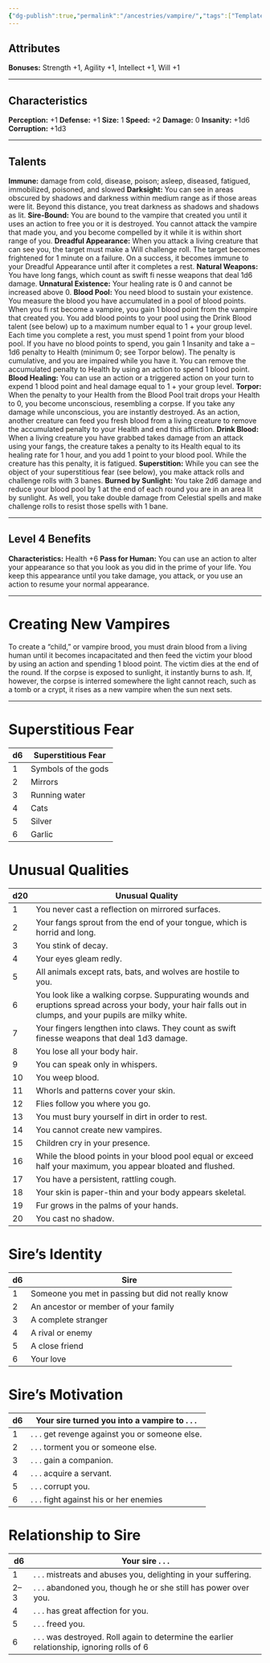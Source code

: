 ```yaml
---
{"dg-publish":true,"permalink":"/ancestries/vampire/","tags":["Template"]}
---
```


## Attributes
**Bonuses:** Strength +1, Agility +1, Intellect +1, Will +1
- - -
## Characteristics
**Perception:** +1
**Defense:** +1
**Size:** 1
**Speed:** +2
**Damage:** 0
**Insanity:** +1d6
**Corruption:** +1d3
- - - 
## Talents
**Immune:** damage from cold, disease, poison; asleep, diseased, fatigued, immobilized, poisoned, and slowed
**Darksight:** You can see in areas obscured by shadows and darkness within medium range as if those areas were lit.
Beyond this distance, you treat darkness as shadows and shadows as lit.
**Sire-Bound:** You are bound to the vampire that created you until it uses an action to free you or it is destroyed.
You cannot attack the vampire that made you, and you become compelled by it while it is within short range of you.
**Dreadful Appearance:** When you attack a living creature that can see you, the target must make a Will challenge roll. The target becomes frightened for 1 minute on a failure. On a success, it becomes immune to your Dreadful Appearance until after it completes a rest.
**Natural Weapons:** You have long fangs, which count as swift fi nesse weapons that deal 1d6 damage.
**Unnatural Existence:** Your healing rate is 0 and cannot be increased above 0.
**Blood Pool:** You need blood to sustain your existence. You measure the blood you have accumulated in a pool of blood points. When you fi rst become a vampire, you gain 1 blood point from the vampire that created you.
You add blood points to your pool using the Drink Blood talent (see below) up to a maximum number equal to 1 + your group level.
Each time you complete a rest, you must spend 1 point from your blood pool. If you have no blood points to spend, you gain 1 Insanity and take a –1d6 penalty to Health (minimum 0; see Torpor below). The penalty is cumulative, and you are impaired while you have it. You can remove the accumulated penalty to Health by using an action to spend 1 blood point.
**Blood Healing:** You can use an action or a triggered action on your turn to expend 1 blood point and heal damage equal to 1 + your group level.
**Torpor:** When the penalty to your Health from the Blood Pool trait drops your Health to 0, you become unconscious, resembling a corpse. If you take any damage while unconscious, you are instantly destroyed.
As an action, another creature can feed you fresh blood from a living creature to remove the accumulated penalty to your Health and end this affliction.
**Drink Blood:** When a living creature you have grabbed takes damage from an attack using your fangs, the creature takes a penalty to its Health equal to its healing rate for 1 hour, and you add 1 point to your blood pool.
While the creature has this penalty, it is fatigued.
**Superstition:** While you can see the object of your superstitious fear (see below), you make attack rolls and challenge rolls with 3 banes.
**Burned by Sunlight:** You take 2d6 damage and reduce your blood pool by 1 at the end of each round you are in an area lit by sunlight. As well, you take double damage from Celestial spells and make challenge rolls to resist those spells with 1 bane.
- - - 
## Level 4 Benefits
**Characteristics:** Health +6
**Pass for Human:** You can use an action to alter your appearance so that you look as you did in the prime of your life. You keep this appearance until you take damage, you attack, or you use an action to resume your normal appearance.
- - -
# Creating New Vampires
To create a “child,” or vampire brood, you must drain blood from a living human until it becomes incapacitated and then feed the victim your blood by using an action and spending 1 blood point. The victim dies at the end of the round. If the corpse is exposed to sunlight, it instantly burns to ash. If, however, the corpse is interred somewhere the light cannot reach, such as a tomb or a crypt, it rises as a new vampire when the sun next sets.
- - -
# Superstitious Fear

| d6  | Superstitious Fear  |
| --- | ------------------- |
| 1   | Symbols of the gods |
| 2   | Mirrors             |
| 3   | Running water       |
| 4   | Cats                |
| 5   | Silver              |
| 6   | Garlic              |
# Unusual Qualities

| d20 | Unusual Quality                                                                                                                                           |
| --- | --------------------------------------------------------------------------------------------------------------------------------------------------------- |
| 1   | You never cast a reflection on mirrored surfaces.                                                                                                         |
| 2   | Your fangs sprout from the end of your tongue, which is horrid and long.                                                                                  |
| 3   | You stink of decay.                                                                                                                                       |
| 4   | Your eyes gleam redly.                                                                                                                                    |
| 5   | All animals except rats, bats, and wolves are hostile to you.                                                                                             |
| 6   | You look like a walking corpse. Suppurating wounds and eruptions spread across your body, your hair falls out in clumps, and your pupils are milky white. |
| 7   | Your fingers lengthen into claws. They count as swift finesse weapons that deal 1d3 damage.                                                               |
| 8   | You lose all your body hair.                                                                                                                              |
| 9   | You can speak only in whispers.                                                                                                                           |
| 10  | You weep blood.                                                                                                                                           |
| 11  | Whorls and patterns cover your skin.                                                                                                                      |
| 12  | Flies follow you where you go.                                                                                                                            |
| 13  | You must bury yourself in dirt in order to rest.                                                                                                          |
| 14  | You cannot create new vampires.                                                                                                                           |
| 15  | Children cry in your presence.                                                                                                                            |
| 16  | While the blood points in your blood pool equal or exceed half your maximum, you appear bloated and flushed.                                              |
| 17  | You have a persistent, rattling cough.                                                                                                                    |
| 18  | Your skin is paper-thin and your body appears skeletal.                                                                                                   |
| 19  | Fur grows in the palms of your hands.                                                                                                                     |
| 20  | You cast no shadow.                                                                                                                                       |
# Sire’s Identity

| d6  | Sire                                               |
| --- | -------------------------------------------------- |
| 1   | Someone you met in passing but did not really know |
| 2   | An ancestor or member of your family               |
| 3   | A complete stranger                                |
| 4   | A rival or enemy                                   |
| 5   | A close friend                                     |
| 6   | Your love                                          |
# Sire’s Motivation

| d6  | Your sire turned you into a vampire to . . .   |
| --- | ---------------------------------------------- |
| 1   | . . . get revenge against you or someone else. |
| 2   | . . . torment you or someone else.             |
| 3   | . . . gain a companion.                        |
| 4   | . . . acquire a servant.                       |
| 5   | . . . corrupt you.                             |
| 6   | . . . fight against his or her enemies         |
# Relationship to Sire

| d6  | Your sire . . .                                                                            |
| --- | ------------------------------------------------------------------------------------------ |
| 1   | . . . mistreats and abuses you, delighting in your suffering.                              |
| 2–3 | . . . abandoned you, though he or she still has power over you.                            |
| 4   | . . . has great affection for you.                                                         |
| 5   | . . . freed you.                                                                           |
| 6   | . . . was destroyed. Roll again to determine the earlier relationship, ignoring rolls of 6 |